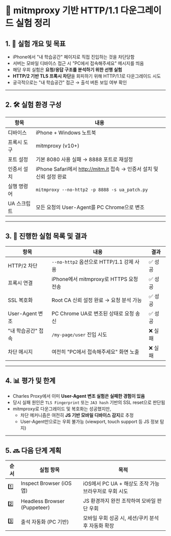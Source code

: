 # 🧾 mitmproxy 기반 HTTP/1.1 다운그레이드 실험 정리

## 1. 🎯 실험 개요 및 목표

- iPhone에서 "내 학습공간" 페이지로 직접 진입하는 것을 차단당함
- 서버는 모바일 디바이스 접근 시 "PC에서 접속해주세요" 메시지를 띄움
- 해당 우회 실험은 **요청/응답 구조를 분석하기 위한 선행 실험**
- **HTTP/2 기반 TLS 프록시 차단**을 회피하기 위해 HTTP/1.1로 다운그레이드 시도
- 궁극적으로는 "내 학습공간" 접근 → 출석 버튼 보임 여부 확인

---

## 2. 🛠 실험 환경 구성

| 항목 | 내용 |
|------|------|
| 디바이스 | iPhone + Windows 노트북 |
| 프록시 도구 | mitmproxy (v10+) |
| 포트 설정 | 기본 8080 사용 실패 → 8888 포트로 재설정 |
| 인증서 설치 | iPhone Safari에서 http://mitm.it 접속 → 인증서 설치 및 신뢰 설정 완료 |
| 실행 명령어 | `mitmproxy --no-http2 -p 8888 -s ua_patch.py` |
| UA 스크립트 | 모든 요청의 User-Agent를 PC Chrome으로 변조 |

---

## 3. 🧪 진행한 실험 목록 및 결과

| 항목 | 내용 | 결과 |
|------|------|------|
| HTTP/2 차단 | `--no-http2` 옵션으로 HTTP/1.1 강제 사용 | ✅ 성공 |
| 프록시 연결 | iPhone에서 mitmproxy로 HTTPS 요청 전송 | ✅ 성공 |
| SSL 복호화 | Root CA 신뢰 설정 완료 → 요청 분석 가능 | ✅ 성공 |
| User-Agent 변조 | PC Chrome UA로 변조된 상태로 요청 송신 | ✅ 성공 |
| "내 학습공간" 접속 | `/my-page/user` 진입 시도 | ❌ 실패 |
| 차단 메시지 | 여전히 "PC에서 접속해주세요" 화면 노출 | ❌ 실패 |

---

## 4. 📊 평가 및 한계

- Charles Proxy에서 이미 **User-Agent 변조 실험은 실패한 경험이 있음**
- 당시 실패 원인은 `TLS Fingerprint` 또는 `JA3 hash` 기반의 SSL reset으로 판단됨
- mitmproxy로 다운그레이드 및 복호화는 성공했지만,
  - 차단 메커니즘은 여전히 **JS 기반 모바일 디바이스 감지**로 추정
  - User-Agent만으로는 우회 불가능 (viewport, touch support 등 JS 정보 탐지)

---

## 5. 🔜 다음 단계 계획

| 순서 | 실험 항목 | 목적 |
|------|-----------|------|
| 1️⃣ | Inspect Browser (iOS 앱) | iOS에서 PC UA + 해상도 조작 가능 브라우저로 우회 시도 |
| 2️⃣ | Headless Browser (Puppeteer) | JS 환경까지 완전 조작하여 모바일 판단 우회 |
| 3️⃣ | 출석 자동화 (PC 기반) | 모바일 우회 성공 시, 세션/쿠키 분석 후 자동화 확장 |